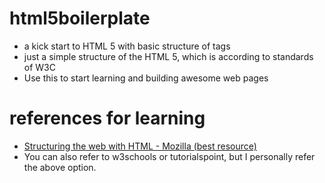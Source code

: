 # html5boilerplate
- a kick start to HTML 5 with basic structure of tags
- just a simple structure of the HTML 5, which is according to standards of W3C
- Use this to start learning and building awesome web pages

# references for learning
* [Structuring the web with HTML - Mozilla (best resource)](https://developer.mozilla.org/en-US/docs/Learn/HTML)
* You can also refer to w3schools or tutorialspoint, but I personally refer the above option.
